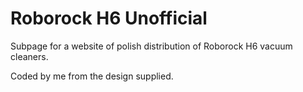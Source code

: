 # Roborock H6 Unofficial


Subpage for a website of polish distribution of Roborock H6 vacuum cleaners.


Coded by me from the design supplied.
